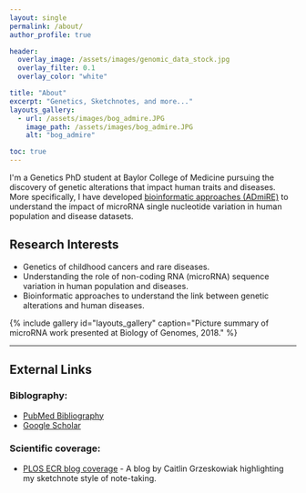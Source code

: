 ```yaml
---
layout: single
permalink: /about/
author_profile: true

header:
  overlay_image: /assets/images/genomic_data_stock.jpg
  overlay_filter: 0.1
  overlay_color: "white"

title: "About"
excerpt: "Genetics, Sketchnotes, and more..."
layouts_gallery:
  - url: /assets/images/bog_admire.JPG
    image_path: /assets/images/bog_admire.JPG
    alt: "bog_admire"

toc: true
---
```


I'm a Genetics PhD student at Baylor College of Medicine pursuing the discovery of genetic alterations that impact human traits and diseases. More specifically, I have developed [bioinformatic approaches (ADmiRE)](/admire/) to understand the impact of microRNA single nucleotide variation in human population and disease datasets.

## Research Interests

- Genetics of childhood cancers and rare diseases.
- Understanding the role of non-coding RNA (microRNA) sequence variation in human population and diseases.
- Bioinformatic approaches to understand the link between genetic alterations and human diseases.
 
{% include gallery id="layouts_gallery" caption="Picture summary of microRNA work presented at Biology of Genomes, 2018." %}


---

## External Links

### Biblography:

- [PubMed Bibliography](https://www.ncbi.nlm.nih.gov/sites/myncbi/1jQDtZLm9on5T/bibliography/40122621/public/?sort=date&direction=ascending)
- [Google Scholar](https://scholar.google.com/citations?user=oE-Da48AAAAJ&hl=en)


### Scientific coverage:

- [PLOS ECR blog coverage](http://blogs.plos.org/thestudentblog/2017/01/31/the-art-of-selling-science-presenting-an-engaging-scientific-talk/) - A blog by Caitlin Grzeskowiak highlighting my sketchnote style of note-taking.


